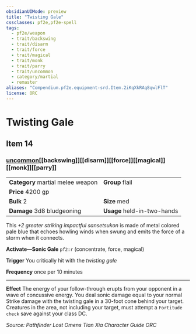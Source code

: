 ```yaml
---
obsidianUIMode: preview
title: "Twisting Gale"
cssclasses: pf2e,pf2e-spell
tags:
  - pf2e/weapon
  - trait/backswing
  - trait/disarm
  - trait/force
  - trait/magical
  - trait/monk
  - trait/parry
  - trait/uncommon
  - category/martial
  - remaster
aliases: "Compendium.pf2e.equipment-srd.Item.2iKqXkRAq8qwlFlT"
license: ORC
---
```

# Twisting Gale
## Item 14
### [uncommon](uncommon "Uncommon Rarity Trait")[[backswing]][[disarm]][[force]][[magical]][[monk]][[parry]]

|  |  |
| -- | -- |
| **Category** martial melee weapon | **Group** flail |
| **Price** 4200 gp |  |
| **Bulk** 2 | **Size** med |
| **Damage** 3d8 bludgeoning  | **Usage** held-in-two-hands |



This _+2 greater striking impactful sansetsukon_ is made of metal colored pale blue that echoes howling winds when swung and emits the force of a storm when it connects.

**Activate—Sonic Gale** `pf2:r` (concentrate, force, magical)

**Trigger** You critically hit with the _twisting gale_

**Frequency** once per 10 minutes

* * *

**Effect** The energy of your follow-through erupts from your opponent in a wave of concussive energy. You deal sonic damage equal to your normal Strike damage with the twisting gale in a 30-foot cone behind your target. Creatures in the area, not including your target, must attempt a `Fortitude check` save against your class DC.

*Source: Pathfinder Lost Omens Tian Xia Character Guide*
*ORC*